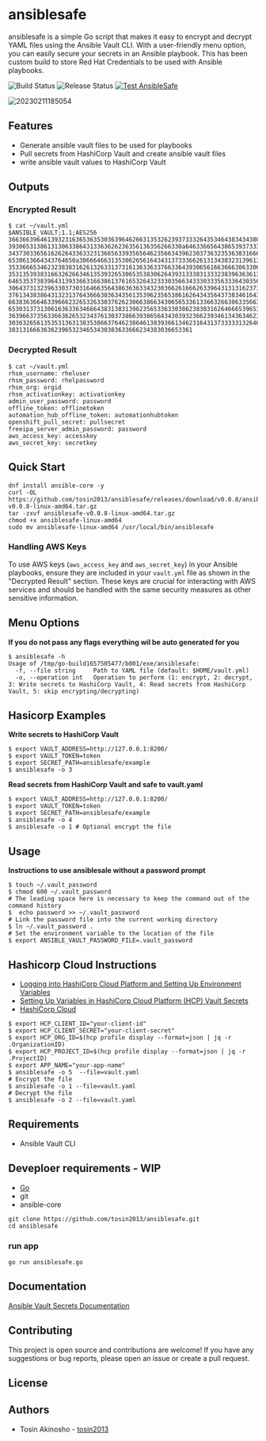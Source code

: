 # ansiblesafe
ansiblesafe is a simple Go script that makes it easy to encrypt and decrypt YAML files using the Ansible Vault CLI. With a user-friendly menu option, you can easily secure your secrets in an Ansible playbook. This has been custom build to store Red Hat Credentials to be used with Ansible playbooks. 

![Build Status](https://github.com/tosin2013/ansiblesafe/actions/workflows/build.yml/badge.svg)
![Release Status](https://github.com/tosin2013/ansiblesafe/actions/workflows/release.yml/badge.svg)
[![Test AnsibleSafe](https://github.com/tosin2013/ansiblesafe/actions/workflows/test.yml/badge.svg)](https://github.com/tosin2013/ansiblesafe/actions/workflows/test.yml)

![20230211185054](https://i.imgur.com/gsItHDF.png)


## Features
* Generate ansible vault files to be used for playbooks 
* Pull secrets from HashiCorp Vault and create ansible vault files
* write ansible vault values to HashiCorp Vault
  
## Outputs

### Encrypted Result 
```
$ cat ~/vault.yml 
$ANSIBLE_VAULT;1.1;AES256
36636639646139323163653635303639646266313532623937333264353464383434386432643331
3930653138613130633864313363626236356136356266330a646336656438653937333434306638
34373033656162626433633231366563393565646235663439623037363235363831666433623266
6530613664343764650a306664663135306265616434313733366261313438323139613964613433
35336665346232383831626132633137316136336337663364393065616636663063306536346337
35313539383166326266346135393265306535383062643931333831333238396363613563373735
64653537383964313933663166386137616532643233303566343330333563336430356161363665
30643731323963303730316466356438636363343230366261666263396431313162373961313866
37613438386431323137643666303634356135396235653861626434356437383461643661643662
66383636646339666232653263303762623066386634306565336133663266306335663364383733
65303137313061636336346664383138313962356533633038623830316264666539653933386161
36396637356336636265323437613037386639386564343039323662393461343634623864336666
30363265613535313631383538663764623864613839366134623164313733333132646139616637
3831316663636239653234653430383633666234383036653361
```

### Decrypted Result 
```
$ cat ~/vault.yml 
rhsm_username: rheluser
rhsm_password: rhelpassword
rhsm_org: orgid
rhsm_activationkey: activationkey
admin_user_password: password
offline_token: offlinetoken
automation_hub_offline_token: automationhubtoken
openshift_pull_secret: pullsecret
freeipa_server_admin_password: password
aws_access_key: accesskey
aws_secret_key: secretkey
```

## Quick Start 
```
dnf install ansible-core -y 
curl -OL https://github.com/tosin2013/ansiblesafe/releases/download/v0.0.8/ansiblesafe-v0.0.8-linux-amd64.tar.gz
tar -zxvf ansiblesafe-v0.0.8-linux-amd64.tar.gz
chmod +x ansiblesafe-linux-amd64 
sudo mv ansiblesafe-linux-amd64 /usr/local/bin/ansiblesafe
```

### Handling AWS Keys
To use AWS keys (`aws_access_key` and `aws_secret_key`) in your Ansible playbooks, ensure they are included in your `vault.yml` file as shown in the "Decrypted Result" section. These keys are crucial for interacting with AWS services and should be handled with the same security measures as other sensitive information.

## Menu Options 
**If you do not pass any flags everything wil be auto generated for you**
```
$ ansiblesafe -h
Usage of /tmp/go-build1657505477/b001/exe/ansiblesafe:
  -f, --file string     Path to YAML file (default: $HOME/vault.yml)
  -o, --operation int   Operation to perform (1: encrypt, 2: decrypt, 3: Write secrets to HashiCorp Vault, 4: Read secrets from HashiCorp Vault, 5: skip encrypting/decrypting)
```

## Hasicorp Examples 
**Write secrets to HashiCorp Vault**
```
$ export VAULT_ADDRESS=http://127.0.0.1:8200/
$ export VAULT_TOKEN=token
$ export SECRET_PATH=ansiblesafe/example
$ ansiblesafe -o 3
```

**Read secrets from HashiCorp Vault and safe to vault.yaml**
```
$ export VAULT_ADDRESS=http://127.0.0.1:8200/
$ export VAULT_TOKEN=token
$ export SECRET_PATH=ansiblesafe/example
$ ansiblesafe -o 4
$ ansiblesafe -o 1 # Optional encrypt the file
```

## Usage
**Instructions to use ansiblesale without a password prompt**
```
$ touch ~/.vault_password
$ chmod 600 ~/.vault_password
# The leading space here is necessary to keep the command out of the command history
$  echo password >> ~/.vault_password
# Link the password file into the current working directory
$ ln ~/.vault_password .
# Set the environment variable to the location of the file
$ export ANSIBLE_VAULT_PASSWORD_FILE=.vault_password
```

## Hashicorp Cloud Instructions
* [Logging into HashiCorp Cloud Platform and Setting Up Environment Variables](docs/hashicorp_cloud_setup.md)
* [Setting Up Variables in HashiCorp Cloud Platform (HCP) Vault Secrets](docs/hashicorp_cloud_secret_setup.md)
* [HashiCorp Cloud](https://portal.cloud.hashicorp.com/)
```
$ export HCP_CLIENT_ID="your-client-id"
$ export HCP_CLIENT_SECRET="your-client-secret"
$ export HCP_ORG_ID=$(hcp profile display --format=json | jq -r .OrganizationID)
$ export HCP_PROJECT_ID=$(hcp profile display --format=json | jq -r .ProjectID)
$ export APP_NAME="your-app-name"
$ ansiblesafe -o 5  --file=vault.yaml
# Encrypt the file
$ ansiblesafe -o 1 --file=vault.yaml
# Decrypt the file
$ ansiblesafe -o 2 --file=vault.yaml
```


## Requirements
* Ansible Vault CLI

## Deveploer requirements - WIP
* [Go](https://gist.github.com/tosin2013/d4f4420231a96aed2116efb4d6b151a0)
* git
* ansible-core
```
git clone https://github.com/tosin2013/ansiblesafe.git
cd ansiblesafe
```
### run app
``` 
go run ansiblesafe.go
```

## Documentation 
[Ansible Vault Secrets Documentation](https://dev.to/tosin2013/ansible-vault-secrets-documentation-3g1a)

## Contributing
This project is open source and contributions are welcome! If you have any suggestions or bug reports, please open an issue or create a pull request.

## License


## Authors
* Tosin Akinosho - [tosin2013](https://github.com/tosin2013)



